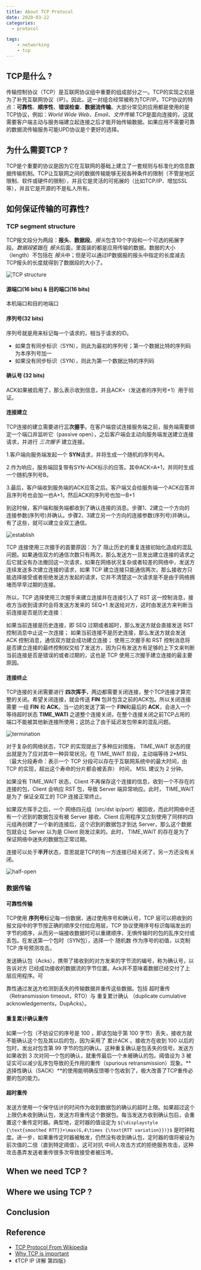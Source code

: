 ```yaml
---
title: About TCP Protocol
date: 2020-03-22
categories:
  - protocol

tags:
    - networking
    - tcp
---
```


## TCP是什么 ?

传输控制协议（TCP）是互联网协议组中重要的组成部分之一。TCP的实现之初是为了补充互联网协议（IP）。因此，这一对组合经常被称为TCP/IP。TCP协议的特点：**可靠性**、**顺序性**、**错误检查**、**数据流传输**。大部分常见的应用都是使用的是TCP协议，例如：*World Wide Web*、*Email*、*文件传输*.TCP是面向连接的，这就需要客户端主动与服务端建立起连接之后才能开始传输数据。如果应用不需要可靠的数据流传输服务可能UPD协议是个更好的选择。

## 为什么需要TCP ?

TCP是个重要的协议是因为它在互联网的基础上建立了一套规则与标准化的信息数据传输机制。TCP让互联网之间的数据传输能够无视各种条件的限制（不管是地区限制、软件或硬件的限制），并且它是灵活的可拓展的（比如TCP/IP、增加SSL等），并且它是开源的不是私人所有。

## 如何保证传输的可靠性?

### TCP segment structure

TCP报文段分为两段：**报头**、**数据段**。*报头*包含10个字段和一个可选的拓展字段。*数据段*紧跟在 *报头*后面，里面装的都是应用传输的数据。数据的大小（length）不包括在 *报头*中；但是可以通过IP数据报的报头中指定的长度减去TCP报头的长度就得到了数据段的大小了。

![TCP structure](tcp%20structure.png)

#### 源端口(16 bits) & 目的端口(16 bits)

本机端口和目的地端口

#### 序列号(32 bits)

序列号就是用来标记每一个请求的，相当于请求的ID。
- 如果含有同步标识（SYN），则此为最初的序列号；第一个数据比特的序列码为本序列号加一
- 如果没有同步标识（SYN），则此为第一个数据比特的序列码

#### 确认号 (32 bits)

ACK如果被启用了，那么表示收到信息，并且ACK=（发送者的序列号+1）用于验证。

#### 连接建立

TCP连接的建立需要进行**三次握手**。在客户端尝试连接服务端之前，服务端需要绑定一个端口并监听它（passive open），之后客户端会主动向服务端发送建立连接请求，并进行 *三次握手* 建立连接。

1.客户端向服务端发起一个 **SYN**请求，并将生成一个随机的序列号A。

2.作为响应，服务端回复带有SYN-ACK标示的应答。其中ACK=A+1，并同时生成一个随机序列号B。

3.最后，客户端收到服务端的ACK应答之后。客户端又会给服务端一个ACK应答并且序列号也会加一也A+1，然后ACK的序列号也加一B+1

到这时候，客户端和服务端都收到了确认连接的消息。步骤1、2建立一个方向的连接参数(序列号)并确认。步骤2、3建立另一个方向的连接参数(序列号)并确认。有了这些，就可以建立全双工通信。

![establish](establish.png)

TCP 连接使用三次握手的首要原因：为了 阻止历史的重复连接初始化造成的混乱问题。如果通信双方的通信次数只有两次，那么发送方一旦发出建立连接的请求之后它就没有办法撤回这一次请求，如果在网络状况复杂或者较差的网络中，发送方连续发送多次建立连接的请求，如果 TCP 建立连接只能通信两次，那么接收方只能选择接受或者拒绝发送方发起的请求，它并不清楚这一次请求是不是由于网络拥堵而早早过期的连接。

所以，TCP 选择使用三次握手来建立连接并在连接引入了 RST 这一控制消息，接收方当收到请求时会将发送方发来的 SEQ+1 发送给对方，这时由发送方来判断当前连接是否是历史连接：

如果当前连接是历史连接，即 SEQ 过期或者超时，那么发送方就会直接发送 RST 控制消息中止这一次连接；
如果当前连接不是历史连接，那么发送方就会发送 ACK 控制消息，通信双方就会成功建立连接；
使用三次握手和 RST 控制消息将是否建立连接的最终控制权交给了发送方，因为只有发送方有足够的上下文来判断当前连接是否是错误的或者过期的，这也是 TCP 使用三次握手建立连接的最主要原因。

#### 连接终止

TCP连接的关闭需要进行 **四次挥手**，两边都需要关闭连接，整个TCP连接才算完整的关闭。希望关闭连接，就会传送 **FIN** 包并包含之前的ACK包。所以关闭连接需要 一组 **FIN** 和 **ACK**。当一边的发送了第一个 **FIN**和最后的 **ACK**，会进入一个等待超时状态 **TIME_WATI** 之道整个连接关闭，在整个连接关闭之前TCP占用的端口不能被其他新连接所使用；这防止了由于延迟发包带来的混乱问题。

![termination](termination.png)

对于复杂的网络状态，TCP 的实现提出了多种应对措施， TIME_WAIT 状态的提出就是为了应对其中一种异常状况。在 TIME_WAIT 阶段，主动端等待 2*MSL（最大分段寿命：表示一个 TCP 分段可以存在于互联网系统中的最大时间，由 TCP 的实现，超出这个寿命的分片都会被丢弃） 时间， MSL 建议为 2 分钟。

如果没有 TIME_WAIT 状态，Client 不再保存这个连接的信息，收到一个不存在的连接的包，Client 会响应 RST 包，导致 Server 端异常响应。此时， TIME_WAIT 是为了 保证全双工的 TCP 连接正常终止。

如果双方挥手之后，一个 网络四元组（src/dst ip/port）被回收，而此时网络中还有一个迟到的数据包没有被 Server 接收，Client 应用程序又立刻使用了同样的四元组再创建了一个新的连接后，这个迟到的数据包才到达 Server，那么这个数据包就会让 Server 以为是 Client 刚发过来的。此时， TIME_WAIT 的存在是为了 保证网络中迷失的数据包正常过期。

连接可以处于**半开**状态，意思就是TCP的有一方连接已经关闭了，另一方还没有关闭。

![half-open](half&#32;open.png)

### 数据传输

#### 可靠性传输

TCP使用 **序列号**标记每一份数据，通过使用序号和确认号，TCP 层可以把收到的报文段中的字节按正确的顺序交付给应用层，TCP 协议使用序号标识每端发出的字节的顺序，从而另一端接收数据时可以重建顺序，无惧传输时的包的乱序交付或丢包。在发送第一个包时（SYN包），选择一个 随机数 作为序号的初值，以克制 TCP 序号预测攻击。

发送确认包（Acks），携带了接收到的对方发来的字节流的编号，称为确认号，以告诉对方 已经成功接收的数据流的字节位置。Ack并不意味着数据已经交付了上层应用程序。可

靠性通过发送方检测到丢失的传输数据并重传这些数据。包括 超时重传（Retransmission timeout，RTO）与 重复累计确认 （duplicate cumulative acknowledgements，DupAcks）。

#### 重复累计确认重传

如果一个包（不妨设它的序号是 100 ，即该包始于第 100 字节）丢失，接收方就不能确认这个包及其以后的包，因为采用了 累计ACK 。接收方在收到 100 以后的包时，发出对包含第 99 字节的包的确认。这种重复确认是包丢失的信号。发送方如果收到 3 次对同一个包的确认，就重传最后一个未被确认的包。阈值设为 3 被证实可以减少乱序包导致的无作用的重传（spurious retransmission）现象。**选择性确认（SACK）**的使用能明确反馈哪个包收到了，极大改善了TCP重传必要的包的能力。

#### 超时重传

发送方使用一个保守估计的时间作为收到数据包的确认的超时上限。如果超过这个上限仍未收到确认包，发送方将重传这个数据包。每当发送方收到确认包后，会重置这个重传定时器。典型地，定时器的值设定为 `${\displaystyle {\text{smoothed RTT}}+\max(G,4\times {\text{RTT variation}})}$` 是时钟粒度。进一步，如果重传定时器被触发，仍然没有收到确认包，定时器的值将被设为前次值的二倍（直到特定阈值）。这可对抗 中间人攻击方式的拒绝服务攻击，这种攻击愚弄发送者重传很多次导致接受者被压垮。

## When we need TCP ?

## Where we using TCP ?

## Conclusion

## Reference

 - [TCP Protocol From Wikipedia](https://en.wikipedia.org/wiki/Transmission_Control_Protocol#Historical_origin)
 - [Why TCP is important](https://searchnetworking.techtarget.com/definition/TCP)
 - 《TCP IP 详解 第四版》